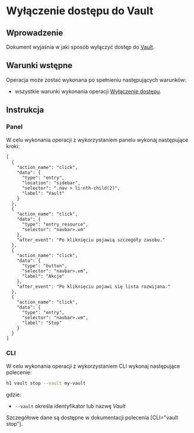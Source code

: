 # Wyłączenie dostępu do Vault

## Wprowadzenie

Dokument wyjaśnia w jaki sposób wyłączyć dostęp do [Vault](/resource/storage/vault.md).

## Warunki wstępne

Operacja może zostać wykonana po spełnieniu następujących warunków:

* wszystkie warunki wykonania operacji [Wyłączenie dostępu](/resource/storage/vault.md#wylaczenie-dostępu).

## Instrukcja

### Panel

W celu wykonania operacji z wykorzystaniem panelu wykonaj następujące kroki:

```guide
[
  {
    "action_name": "click",
    "data": {
      "type": "entry",
      "location": "sidebar",
      "selector": ".nav > li:nth-child(2)",
      "label": "Vault"
    }
  },
  {
    "action_name": "click",
    "data": {
      "type": "entry_resource",
      "selector": "navbar>.vm"
    },
    "after_event": "Po kliknięciu pojawią szczegóły zasobu."
  },
  {
    "action_name": "click",
    "data": {
      "type": "button",
      "selector": "navbar>.vm",
      "label": "Akcje"
    },
    "after_event": "Po kliknięciu pojawi się lista rozwijana."
  },
  {
    "action_name": "click",
    "data": {
      "type": "entry",
      "selector": "navbar>.vm",
      "label": "Stop"
    }
  }
]
```

### CLI

W celu wykonania operacji z wykorzystaniem CLI wykonaj następujące polecenie:

```bash
h1 vault stop --vault my-vault
```

gdzie:

 * ```--vault``` określa identyfikator lub nazwę *Vault*

Szczegółowe dane są dostępne w dokumentacji polecenia [CLI="vault stop"].